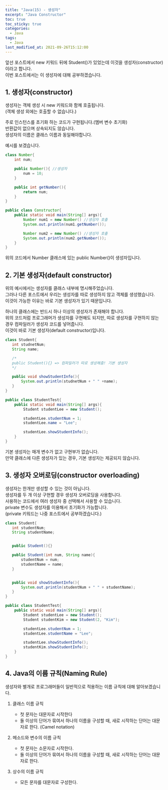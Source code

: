 ```yaml
---
title: "Java(15) - 생성자"
excerpt: "Java Constructor"
toc: true
toc_sticky: true
categories:
  - Java
tags:
  - Java
last_modified_at: 2021-09-26T15:12:00
---
```


앞선 포스트에서 new 키워드 뒤에 Student()가 있었는데 이것을 생성자(constructor)이라고 합니다.<br/>
이번 포스트에서는 이 생성자에 대해 공부하겠습니다.<br/>

## 1. 생성자(constructor)

생성자는 객체 생성 시 new 키워드와 함께 호출됩니다.<br/>
(객체 생성 외에는 호출할 수 없습니다.)<br/>

주로 인스턴스를 초기화 하는 코드가 구현됩니다.(멤버 변수 초기화)<br/>
반환값이 없으며 상속되지도 않습니다.<br/>
생성자의 이름은 클래스 이름과 동일해야합니다.<br/>

예시를 보겠습니다.

```java
class Number{
    int num;

    public Number(){ //생성자
        num = 10;
    }

    public int getNumber(){
        return num;
    }
}

public class Constructor{
    public static void main(String[] args){
        Number num1 = new Number() //생성자 호출
        System.out.println(num1.getNumber());

        Number num2 = new Number() //생성자 호출
        System.out.println(num2.getNumber());
    }
}
```

위의 코드에서 Number 클래스에 있는 public Number()이 생성자입니다.<br/>

## 2. 기본 생성자(default constructor)

위의 예시에서는 생성자를 클래스 내부에 명시해주었습니다.<br/>
그러나 다른 포스트에서 우리는 생성자를 따로 생성하지 않고 객체를 생성했습니다.<br/>
이것이 가능한 이유는 바로 기본 생성자가 있기 때문입니다.<br/>

하나의 클래스에는 반드시 하나 이상의 생성자가 존재해야 합니다.<br/>
위의 코드처럼 프로그래머가 생성자를 구현해도 되지만, 따로 생성자를 구현하지 않는 경우 컴파일러가 생성자 코드를 넣어줍니다.<br/>
이것이 바로 기본 생성자(default constructor)입니다.<br/>

```java
class Student{
   int studnetNum;
   String name;

   /*
   public Student(){} => 컴파일러가 따로 생성해줌! 기본 생성자
   */

   public void showStudentInfo(){
       System.out.println(studnetNum + " " +name);
   }
}

public class StudentTest{
    public static void main(String[] args){
        Student studentLee = new Student();

        studentLee.studentNum = 1;
        studentLee.name = "Lee";

        studentLee.showStudentInfo();
    }
}
```

기본 생성자는 매개 변수가 없고 구현부가 없습니다.<br/>
만약 클래스에 다른 생성자가 있는 경우, 기본 생성자는 제공되지 않습니다.<br/>

## 3. 생성자 오버로딩(constructor overloading)

생성자는 한개만 생성할 수 있는 것이 아닙니다.<br/>
생성자를 두 개 이상 구현할 경우 생성자 오버로딩을 사용합니다.<br/>
사용하는 코드에서 여러 생성자 중 선택해서 사용할 수 있습니다.<br/>
private 변수도 생성자를 이용해서 초기화가 가능합니다.<br/>
(private 키워드는 나중 포스트에서 공부하겠습니다.)<br/>

```java
class Student{
   int studentNum;
   String studentName;


   public Student(){}

   public Student(int num, String name){
       studentNum = num;
       studentName = name;
   }


   public void showStudentInfo(){
       System.out.println(studentNum + " " + studentName);
   }
}

public class StudentTest{
    public static void main(String[] args){
        Student studentLee = new Student();
        Student studentKim = new Student(2, "Kim");

        studentLee.studentNum = 1;
        studentLee.studentName = "Lee";

        studentLee.showStudentInfo();
        studentKim.showStudentInfo();
    }
}
```

## 4. Java의 이름 규칙(Naming Rule)

생성자와 별개로 프로그래머들이 일반적으로 적용하는 이름 규칙에 대해 알아보겠습니다.<br/>

1. 클래스 이름 규칙

   - 첫 문자는 대문자로 시작한다
   - 둘 이상의 단어가 묶여서 하나의 이름을 구성할 때, 새로 시작하는 단어는 대문자로 한다. (Camel notation)

2. 메소드와 변수의 이름 규칙

   - 첫 문자는 소문자로 시작한다.
   - 둘 이상의 단어가 묶여서 하나의 이름을 구성할 때, 새로 시작하는 단어는 대문자로 한다.

3. 상수의 이름 규칙

   - 모든 문자를 대문자로 구성한다.
